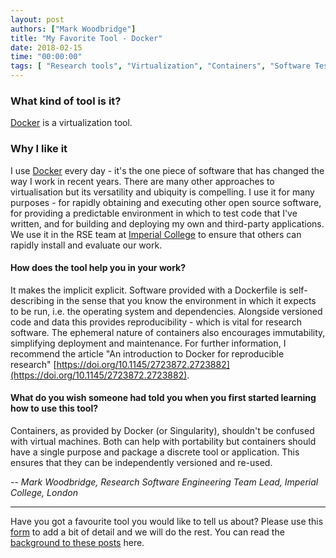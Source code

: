 ```yaml
---
layout: post
authors: ["Mark Woodbridge"]
title: "My Favorite Tool - Docker"
date: 2018-02-15
time: "00:00:00"
tags: [ "Research tools", "Virtualization", "Containers", "Software Testing"]
---
```


### What kind of tool is it?
[Docker](https://www.docker.com/) is a virtualization tool.

### Why I like it

I use [Docker](https://www.docker.com/) every day - it's the one piece of software that has changed the way I work in recent years. There are many other approaches to virtualisation but its versatility and ubiquity is compelling. I use it for many purposes - for rapidly obtaining and executing other open source software, for providing a predictable environment in which to test code that I've written, and for building and deploying my own and third-party applications. We use it in the RSE team at [Imperial College](https://www.imperial.ac.uk/) to ensure that others can rapidly install and evaluate our work.


#### How does the tool help you in your work?

It makes the implicit explicit. Software provided with a Dockerfile is self-describing in the sense that you know the environment in which it expects to be run, i.e. the operating system and dependencies. Alongside versioned code and data this provides reproducibility - which is vital for research software. The ephemeral nature of containers also encourages immutability, simplifying deployment and maintenance. For further information, I recommend the article "An introduction to Docker for reproducible research" [https://doi.org/10.1145/2723872.2723882](https://doi.org/10.1145/2723872.2723882).

#### What do you wish someone had told you when you first started learning how to use this tool?

Containers, as provided by Docker (or Singularity), shouldn't be confused with virtual machines. Both can help with portability but containers should have a single purpose and package a discrete tool or application. This ensures that they can be independently versioned and re-used.

-- *Mark Woodbridge, Research Software Engineering Team Lead, Imperial College, London*

---

Have you got a favourite tool you would like to tell us about?
Please use this [form](https://docs.google.com/forms/d/e/1FAIpQLSeiu5NzJsLxYueaQrNn_qKbaa5JR2Sz12CeCRyedKQxwb54Dw/viewform)
to add a bit of detail and we will do the rest. You can read the [background to these posts](https://software-carpentry.org/blog/2017/10/fave-tools.html) here.
